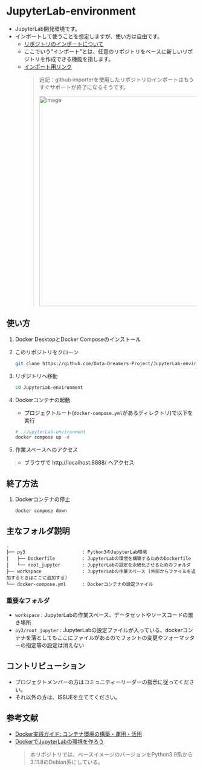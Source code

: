 # JupyterLab-environment

- JupyterLab開発環境です。
- インポートして使うことを想定しますが、使い方は自由です。
    - [リポジトリのインポートについて](https://docs.github.com/ja/migrations/importing-source-code/using-github-importer/importing-a-repository-with-github-importer)
    - ここでいう"インポート"とは、任意のリポジトリをベースに新しいリポジトリを作成できる機能を指します。
    - [インポート用リンク](https://github.com/new/import)
        > 
        > 追記：github importerを使用したリポジトリのインポートはもうすぐサポートが終了になるそうです。
        >
        >
        > <img width="554" alt="image" src="https://github.com/Data-Dreamers-Project/JupyterLab-environment/assets/103845269/523ef533-a006-41d1-800b-b54b87d5362d">
        > 

    

## 使い方

1. Docker DesktopとDocker Composeのインストール


1. このリポジトリをクローン
    ```bash
    git clone https://github.com/Data-Dreamers-Project/JupyterLab-environment.git
    ```

1. リポジトリへ移動
    ```bash
    cd JupyterLab-environment
    ```

1. Dockerコンテナの起動
   - プロジェクトルート(`docker-compose.yml`があるディレクトリ)で以下を実行
    ```bash
    # ./JupyterLab-environment
    docker compose up -d
    ```

1. 作業スペースへのアクセス
   - ブラウザで http://localhost:8888/ へアクセス

## 終了方法

1. Dockerコンテナの停止
    ```bash
    docker compose down
    ```


## 主なフォルダ説明
```
.
├── py3                     : Python3のJupyterLab環境
│   ├── Dockerfile          : JupyterLabの環境を構築するためのDockerfile
│   └── root_jupyter        : JupyterLabの設定を永続化させるためのフォルダ
├── workspace               : JupyterLabの作業スペース (外部からファイルを追加するときはここに追加する)
└── docker-compose.yml      : Dockerコンテナの設定ファイル
```

### 重要なフォルダ
- `workspace` : 
    JupyterLabの作業スペース、データセットやソースコードの置き場所
- `py3/root_jupyter` : 
    JupyterLabの設定ファイルが入っている、dockerコンテナを落としてもここにファイルがあるのでフォントの変更やフォーマッターの指定等の設定は消えない

## コントリビューション

- プロジェクトメンバーの方はコミュニティーリーダーの指示に従ってください。
- それ以外の方は、ISSUEを立ててください。

## 参考文献

- [Docker実践ガイド: コンテナ環境の構築・運用・活用](https://ndlsearch.ndl.go.jp/books/R100000002-I032642811)    
- [DockerでJupyterLabの環境を作ろう](https://www.idnet.co.jp/column/page_187.html)
    > 本リポジトリでは、ベースイメージのバージョンをPython3.9系から3.11.8のDebian系にしている。

